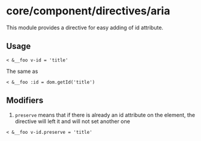 # core/component/directives/aria

This module provides a directive for easy adding of id attribute.

## Usage

```
< &__foo v-id = 'title'

```

The same as
```
< &__foo :id = dom.getId('title')

```

## Modifiers

1. `preserve` means that if there is already an id attribute on the element,
the directive will left it and will not set another one

```
< &__foo v-id.preserve = 'title'

```
